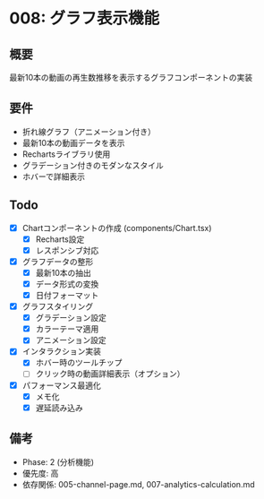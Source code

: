 # 008: グラフ表示機能

## 概要
最新10本の動画の再生数推移を表示するグラフコンポーネントの実装

## 要件
- 折れ線グラフ（アニメーション付き）
- 最新10本の動画データを表示
- Rechartsライブラリ使用
- グラデーション付きのモダンなスタイル
- ホバーで詳細表示

## Todo
- [x] Chartコンポーネントの作成 (components/Chart.tsx)
  - [x] Recharts設定
  - [x] レスポンシブ対応
- [x] グラフデータの整形
  - [x] 最新10本の抽出
  - [x] データ形式の変換
  - [x] 日付フォーマット
- [x] グラフスタイリング
  - [x] グラデーション設定
  - [x] カラーテーマ適用
  - [x] アニメーション設定
- [x] インタラクション実装
  - [x] ホバー時のツールチップ
  - [ ] クリック時の動画詳細表示（オプション）
- [x] パフォーマンス最適化
  - [x] メモ化
  - [x] 遅延読み込み

## 備考
- Phase: 2 (分析機能)
- 優先度: 高
- 依存関係: 005-channel-page.md, 007-analytics-calculation.md